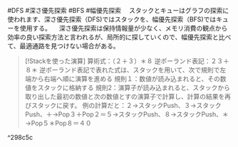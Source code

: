 #DFS #深さ優先探索
#BFS #幅優先探索
　スタックとキューはグラフの探索に使われます、深さ優先探索（DFS)ではスタックを、幅優先探索（BFS)ではキューを使用する。
　深さ優先探索は保持情報量が少なく、メモリ消費の観点から効率の良い探索方法と言われるが、局所的に探していくので、幅優先探索と比べて、最適通路を見つけない場合がある。

>[!Stackを使った演算]
>算術式：（２＋３）＊８
>逆ポーランド表記：２３＋８＊
>逆ポーランド表記で表れた式は、スタックを用いて、次で規則で左端から右端へ順に演算を進める
>規則１：数値が読み込まれると、その数値をスタックに格納する
>規則2：演算子が読み込まれると、スタックから取り出した最初の数値と次の数値とすの演算子で計算し、計算の結果を再びスタックに戻す。
>例の計算だと：２→スタックPush、３→スタックPush、＋→Pop３＋Pop２＝５→スタックPush、８→スタックPush、＊→Pop５＊Pop８＝４０

^298c5c

